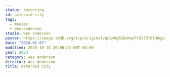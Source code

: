 ```yaml
---
status: recurring
id: asteroid-city
tags:
  - movies
  - wes-anderson
studio: wes anderson
poster: https://image.tmdb.org/t/p/original/qdq40gRS8xKnpFt5V75t6lUHgpx.jpg
date: "2024-02-07"
modified: 2025-10-16 20:06:23 GMT-04:00
year: 2023
category: wes anderson
director: Wes Anderson
title: Asteroid City
---
```

